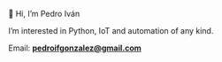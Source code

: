 👋 Hi, I’m Pedro Iván

I’m interested in Python, IoT and automation of any kind.

Email: **pedroifgonzalez@gmail.com**

